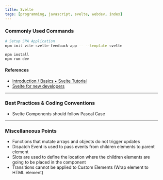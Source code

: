 ```yaml
---
title: Svelte
tags: [programming, javascript, svelte, webdev, index]
---
```


### Commonly Used Commands

````bash
# Setup SPA Application
npm init vite svelte-feedback-app -- --template svelte

npm install
npm run dev
````

#### References

* [Introduction / Basics • Svelte Tutorial](https://svelte.dev/tutorial/basics)
* [Svelte for new developers](https://svelte.dev/blog/svelte-for-new-developers)

---

### Best Practices & Coding Conventions

* Svelte Components should follow Pascal Case

---

### Miscellaneous Points

* Functions that mutate arrays and objects do not trigger updates
* Dispatch Event is used to pass events from children elements to parent element
* Slots are used to define the location where the children elements are going to be placed in the component
* Transitions cannot be applied to Custom Elements (Wrap element to HTML element)